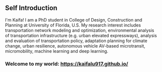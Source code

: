 
## Self Introduction
I'm Kaifa!
I am a PhD student in College of Design, Construction and Planning at University of Florida, U.S. 
My research interest includes transportation network modeling and optimization, environmental analysis of transportation infrastructure (e.g. urban elevated expressways), analysis and evaluation of transportation policy, adaptation planning for climate change, urban resilience, autonomous vehicle AV-based microtransit, micromobility, machine learning and deep learning.

### Welcome to my world: https://kaifalu917.github.io/


 
